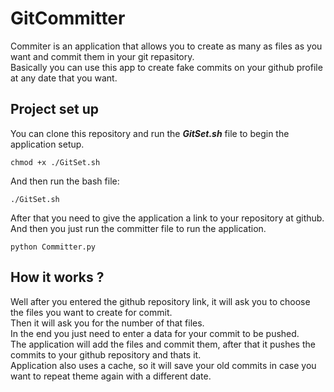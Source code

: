 # GitCommitter

Commiter is an application that allows you to create as many as files as you want and commit them in your git repasitory.<br />
Basically you can use this app to create fake commits on your github profile at any date that you want.

## Project set up
You can clone this repository and run the <b><i>GitSet.sh</i></b> file to begin the application setup.
```shell
chmod +x ./GitSet.sh
```

And then run the bash file:
```shell
./GitSet.sh
```

After that you need to give the application a link to your repository at github.<br />
And then you just run the committer file to run the application.
```shell
python Committer.py
```

## How it works ?
Well after you entered the github repository link, it will ask you to choose the files you want to create for commit.<br />
Then it will ask you for the number of that files.<br />
In the end you just need to enter a data for your commit to be pushed.<br />
The application will add the files and commit them, after that it pushes the commits to your github repository and thats it.<br />
Application also uses a cache, so it will save your old commits in case you want to repeat theme again with a different date.<br />

